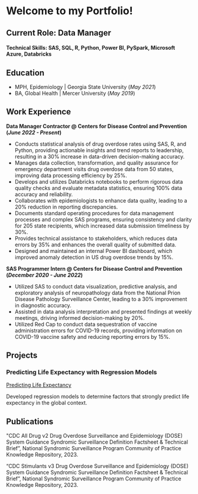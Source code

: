 # Welcome to my Portfolio!

## Current Role: Data Manager

#### Technical Skills: SAS, SQL, R, Python, Power BI, PySpark, Microsoft Azure, Databricks

## Education
- MPH, Epidemiology | Georgia State University (_May 2021_)								       		
- BA, Global Health	| Mercer University (_May 2019_)	 			        		

## Work Experience
**Data Manager Contractor @ Centers for Disease Control and Prevention (_June 2022 - Present_)**	
- Conducts statistical analysis of drug overdose rates using SAS, R, and Python, providing actionable insights and trend reports to 
  leadership, resulting in a 30% increase in data-driven decision-making accuracy.
- Manages data collection, transformation, and quality assurance for emergency department visits drug overdose data from 50 states, improving 
  data processing efficiency by 25%.
- Develops and utilizes Databricks notebooks to perform rigorous data quality checks and evaluate metadata statistics, ensuring 100% data 
  accuracy and reliability.
- Collaborates with epidemiologists to enhance data quality, leading to a 20% reduction in reporting discrepancies.
- Documents standard operating procedures for data management processes and complex SAS programs, ensuring consistency and clarity for 205 
  state recipients, which increased data submission timeliness by 30%.
- Provides technical assistance to stakeholders, which reduces data errors by 35% and enhances the overall quality of submitted data.
- Designed and maintained an internal Power BI dashboard, which improved anomaly detection in US drug overdose trends by 15%.

**SAS Programmer Intern @ Centers for Disease Control and Prevention (_December 2020 - June 2022_)**
- Utilized SAS to conduct data visualization, predictive analysis, and exploratory analysis of  neuropathology data from the National Prion 
  Disease Pathology Surveillance Center, leading to a 30% improvement in diagnostic accuracy.
- Assisted in data analysis interpretation and presented findings at weekly meetings, driving informed decision-making by 20%.
- Utilized Red Cap to conduct data sequestration of vaccine administration errors for COVID-19 records,  providing information on COVID-19 
  vaccine safety and reducing reporting errors by 15%.

## Projects
### Predicting Life Expectancy with Regression Models
[Predicting Life Expectancy](https://github.com/ANMVI/GA-final-project)

Developed regression models to determine factors that strongly predict life expectancy in the global context.

## Publications
"CDC All Drug v2 Drug Overdose Surveillance and Epidemiology (DOSE) System Guidance Syndromic Surveillance Definition Factsheet & Technical Brief”, National Syndromic Surveillance Program Community of Practice Knowledge Repository, 2023.

“CDC Stimulants v3 Drug Overdose Surveillance and Epidemiology (DOSE) System Guidance Syndromic Surveillance Definition Factsheet & Technical Brief”, National Syndromic Surveillance Program Community of Practice Knowledge Repository, 2023.
